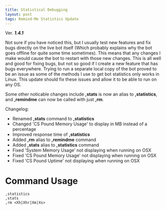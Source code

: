 ```yaml
---
title: Statistical Debugging
layout: post
tags: Remind-Me Statistics Update
---
```

Ver. ***1.4.1***

Not sure if you have noticed this, but I usually test new features and fix bugs directly on the live bot itself (Which probably explains why the bot goes offline for quite some time sometimes). This means that any changes I make would cause the bot to restart with those new changes. This is all well and good for fixing bugs, but not so good if I create a new feature that has bugs everywhere. Trying to run a separate local copy of the bot proved to be an issue as some of the methods I use to get bot statistics only works in Linux. This update should fix these issues and allow it to be able to run on any OS.

Some other noticable changes include **,stats** is now an alias to **,statistics**, and **,remindme** can now be called with just **,rm**.

Changelog:
* Renamed **,stats** command to **,statistics**
* Changed 'CS Pound Memory Usage' to display in MB instead of a percentage
* Improved response time of **,statistics**
* Added **,rm** alias to **,remindme** command
* Added **,stats** alias to **,statistics** command
* Fixed 'System Memory Usage' not displaying when running on OSX
* Fixed 'CS Pound Memory Usage' not displaying when running on OSX
* Fixed 'CS Pound Uptime' not displaying when running on OSX

Command Usage
============
```
,statistics
,stats
,rm <Xh|Xhr|Xm|Xs>
```
